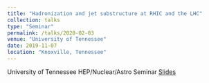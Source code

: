 ```yaml
---
title: "Hadronization and jet substructure at RHIC and the LHC"
collection: talks
type: "Seminar"
permalink: /talks/2020-02-03
venue: "University of Tennessee"
date: 2019-11-07
location: "Knoxville, Tennessee"
---
```

University of Tennessee HEP/Nuclear/Astro Seminar
[Slides](https://jdosbo.github.io/files/UTK_seminar.pdf) 